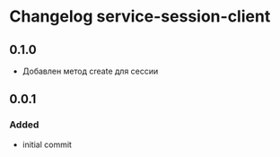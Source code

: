 # Changelog service-session-client

## 0.1.0
  - Добавлен метод create для сессии

## 0.0.1
### Added
  - initial commit
